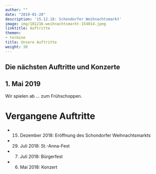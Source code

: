 ```yaml
---
author: ""
date: "2019-01-28"
description: '15.12.18: Schondorfer Weihnachtsmarkt'
image: img/181216-weihnachtsmarkt-154014.jpeg
linktitle: Auftritte
themen:
- termine
title: Unsere Auftritte
weight: 30
---
```


## Die nächsten Auftritte und Konzerte

## 1. Mai 2019

Wir spielen ab ... zum Frühschoppen.

# Vergangene Auftritte

* 15. Dezember 2018: Eröffnung des Schondorfer Weihnachtsmarkts
* 29. Juli 2018: St.-Anna-Fest
* 7. Juli 2018: Bürgerfest
* 6. Mai 2018: Konzert
